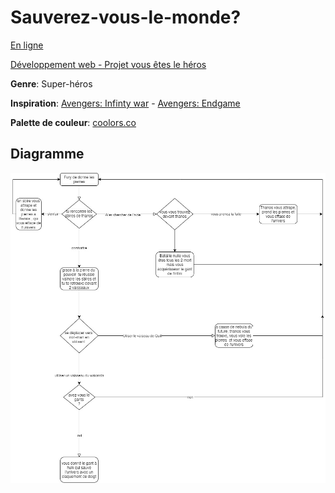 # Sauverez-vous-le-monde?

[En ligne](https://skayla-nelie.github.io/vous-etes-le-heros-sauverez-vous-le-monde/)

[Développement web - Projet vous êtes le héros](https://smnarnold.com/projets/vous-etes-le-heros)

**Genre**: Super-héros

**Inspiration**: [Avengers: Infinty war](https://www.imdb.com/title/tt4154756/) - [Avengers: Endgame](https://www.imdb.com/title/tt4154796/?ref_=nv_sr_srsg_0)

**Palette de couleur**: [coolors.co](https://coolors.co/f0131e-ffffff-000000-1c3247-edf0f1)

## Diagramme

<img src="assets/img/avengers_assemble.jpg">
